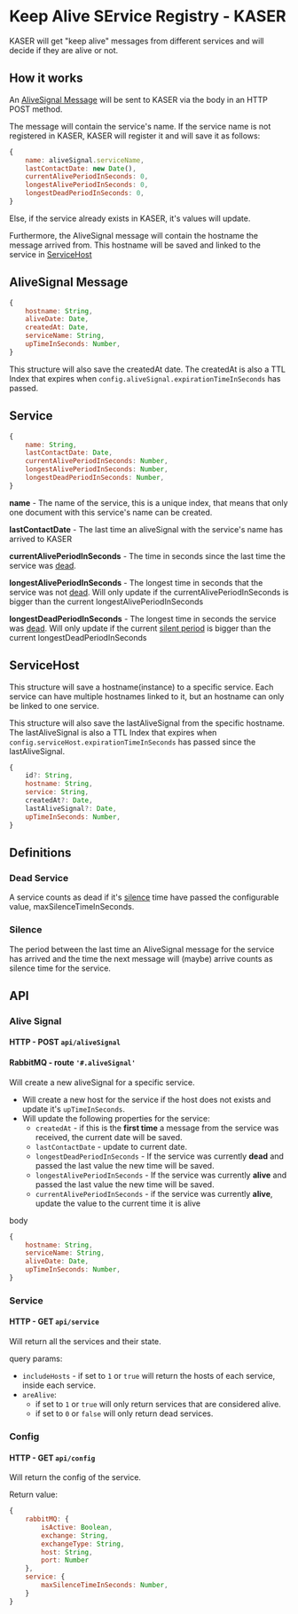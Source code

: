 # Keep Alive SErvice Registry - KASER

KASER will get "keep alive" messages from different services and will decide if they are alive or not.

## How it works

An [AliveSignal Message](##alivesignal-message) will be sent to KASER via the body in an HTTP POST method.

The message will contain the service's name.
If the service name is not registered in KASER, KASER will register it and will save it as follows:

```javascript
{
    name: aliveSignal.serviceName,
    lastContactDate: new Date(),
    currentAlivePeriodInSeconds: 0,
    longestAlivePeriodInSeconds: 0,
    longestDeadPeriodInSeconds: 0,
}
```

Else, if the service already exists in KASER, it's values will update.

Furthermore, the AliveSignal message will contain the hostname the message arrived from.
This hostname will be saved and linked to the service in [ServiceHost](##servicehost)

## AliveSignal Message

```javascript
{
    hostname: String,
    aliveDate: Date,
    createdAt: Date,
    serviceName: String,
    upTimeInSeconds: Number,
}
```

This structure will also save the createdAt date.
The createdAt is also a TTL Index that expires when `config.aliveSignal.expirationTimeInSeconds` has passed.

## Service

```javascript
{
    name: String,
    lastContactDate: Date,
    currentAlivePeriodInSeconds: Number,
    longestAlivePeriodInSeconds: Number,
    longestDeadPeriodInSeconds: Number,
}
```

**name** - The name of the service, this is a unique index, that means that only one document with this service's name can be created.

**lastContactDate** - The last time an aliveSignal with the service's name has arrived to KASER

**currentAlivePeriodInSeconds** - The time in seconds since the last time the service was [dead](###dead-service).

**longestAlivePeriodInSeconds** - The longest time in seconds that the service was not [dead](###dead-service).
Will only update if the currentAlivePeriodInSeconds is bigger than the current longestAlivePeriodInSeconds

**longestDeadPeriodInSeconds** -
The longest time in seconds the service was [dead](###dead-service).
Will only update if the current [silent period](###silence) is bigger than the current longestDeadPeriodInSeconds

## ServiceHost

This structure will save a hostname(instance) to a specific service.
Each service can have multiple hostnames linked to it, but an hostname can only be linked to one service.

This structure will also save the lastAliveSignal from the specific hostname.
The lastAliveSignal is also a TTL Index that expires when `config.serviceHost.expirationTimeInSeconds` has passed since the lastAliveSignal.

```javascript
{
    id?: String,
    hostname: String,
    service: String,
    createdAt?: Date,
    lastAliveSignal?: Date,
    upTimeInSeconds: Number,
}
```

## Definitions

### Dead Service

A service counts as dead if it's [silence](###silence) time have passed the configurable value, maxSilenceTimeInSeconds.

### Silence

The period between the last time an AliveSignal message for the service has arrived and the time the next message will (maybe) arrive counts as silence time for the service.

## API

### Alive Signal

#### HTTP - POST `api/aliveSignal`

#### RabbitMQ - route `'#.aliveSignal'`

Will create a new aliveSignal for a specific service.

-   Will create a new host for the service if the host does not exists and update it's `upTimeInSeconds`.
-   Will update the following properties for the service:
    -   `createdAt` - if this is the **first time** a message from the service was received, the current date will be saved.
    -   `lastContactDate` - update to current date.
    -   `longestDeadPeriodInSeconds` - If the service was currently **dead** and passed the last value the new time will be saved.
    -   `longestAlivePeriodInSeconds` - If the service was currently **alive** and passed the last value the new time will be saved.
    -   `currentAlivePeriodInSeconds` - if the service was currently **alive**, update the value to the current time it is alive

body

```javascript
{
    hostname: String,
    serviceName: String,
    aliveDate: Date,
    upTimeInSeconds: Number,
}
```

### Service

#### HTTP - GET `api/service`

Will return all the services and their state.

query params:

-   `includeHosts` - if set to `1` or `true` will return the hosts of each service, inside each service.
-   `areAlive`:
    -   if set to `1` or `true` will only return services that are considered alive.
    -   if set to `0` or `false` will only return dead services.

### Config

#### HTTP - GET `api/config`

Will return the config of the service.

Return value:

```javascript
{
    rabbitMQ: {
        isActive: Boolean,
        exchange: String,
        exchangeType: String,
        host: String,
        port: Number
    },
    service: {
        maxSilenceTimeInSeconds: Number,
    }
}
```
